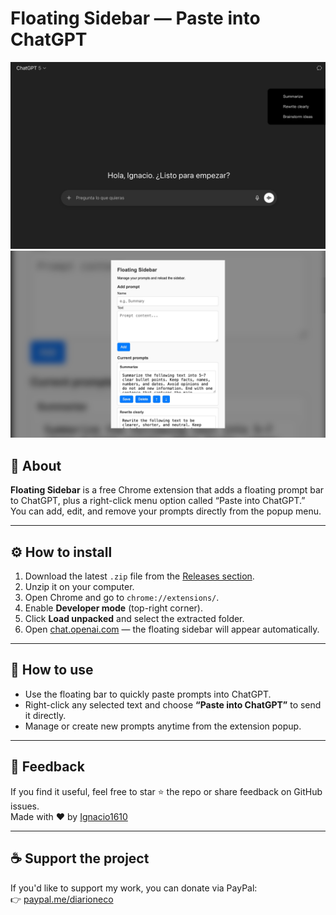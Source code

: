# Floating Sidebar — Paste into ChatGPT

![Floating Sidebar Screenshot](https://github.com/ignacio16100/floating-sidebar/blob/main/screenshot-1.jpg?raw=true) 
![Floating Sidebar Screenshot](https://raw.githubusercontent.com/ignacio16100/floating-sidebar/main/screenshot-2.jpg?raw=true)

## 🧩 About

**Floating Sidebar** is a free Chrome extension that adds a floating prompt bar to ChatGPT, plus a right-click menu option called “Paste into ChatGPT.”  
You can add, edit, and remove your prompts directly from the popup menu.

---

## ⚙️ How to install

1. Download the latest `.zip` file from the [Releases section](https://github.com/ignacio16100/floating-sidebar/releases).  
2. Unzip it on your computer.  
3. Open Chrome and go to `chrome://extensions/`.  
4. Enable **Developer mode** (top-right corner).  
5. Click **Load unpacked** and select the extracted folder.  
6. Open [chat.openai.com](https://chat.openai.com) — the floating sidebar will appear automatically.

---

## 🧠 How to use

- Use the floating bar to quickly paste prompts into ChatGPT.  
- Right-click any selected text and choose **“Paste into ChatGPT”** to send it directly.  
- Manage or create new prompts anytime from the extension popup.

---

## 💬 Feedback

If you find it useful, feel free to star ⭐ the repo or share feedback on GitHub issues.  
Made with ❤️ by [Ignacio1610](mailto:ignacio1610@gmail.com)

---

## ☕ Support the project

If you'd like to support my work, you can donate via PayPal:  
👉 [paypal.me/diarioneco](https://paypal.me/diarioneco)
